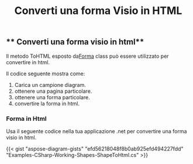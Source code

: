 ﻿---
title: Converti una forma Visio in HTML
type: docs
weight: 10
url: /it/net/convert-a-visio-shape-to-html/
description: Questa sezione spiega come convertire una forma visio in html con Aspose.Diagram.
---
## ** Converti una forma visio in html**
 Il metodo ToHTML esposto da[Forma](http://www.aspose.com/api/net/diagram/aspose.diagram/shape) class può essere utilizzato per convertire in html.

Il codice seguente mostra come:

1. Carica un campione diagram.
1. ottenere una pagina particolare.
1. ottenere una forma particolare.
1. convertire la forma in html.
### **Forma in Html**
Usa il seguente codice nella tua applicazione .net per convertire una forma visio in html.

{{< gist "aspose-diagram-gists" "efd56218048f8b0ab925efd494227fdd" "Examples-CSharp-Working-Shapes-ShapeToHtml.cs" >}}

